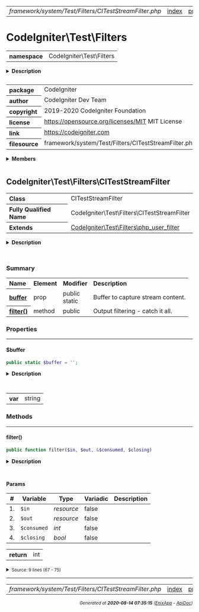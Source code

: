 


 



<table>
<tr>
<td style="width:100%"><em>framework/system/Test/Filters/CITestStreamFilter.php</em></td>
<td><a href="../../../../../../../api/index.md">index</a></td>
<td><a href="../../../../../../../api/vendor/codeigniter4/framework/system/Test/FeatureTestTrait.md">prev</a></td>
<td><a href="../../../../../../../api/vendor/codeigniter4/framework/system/Test/Interfaces/FabricatorModel.md">next</a></td>
</tr>
</table>







# CodeIgniter\Test\Filters 
<table style="text-align:left">
<tr><th>namespace</th><td>CodeIgniter\Test\Filters</td></tr>
</table>

<details>
<summary style="margin-bottom:12px;"><strong>Description</strong></summary>

<table>
<tr><td>
CodeIgniter
</td></tr>
</table>

<table>
<tr><td>
An open source application development framework for PHP

This content is released under the MIT License (MIT)

Copyright (c) 2014-2019 British Columbia Institute of Technology
Copyright (c) 2019-2020 CodeIgniter Foundation

Permission is hereby granted, free of charge, to any person obtaining a copy
of this software and associated documentation files (the "Software"), to deal
in the Software without restriction, including without limitation the rights
to use, copy, modify, merge, publish, distribute, sublicense, and/or sell
copies of the Software, and to permit persons to whom the Software is
furnished to do so, subject to the following conditions:

The above copyright notice and this permission notice shall be included in
all copies or substantial portions of the Software.

THE SOFTWARE IS PROVIDED "AS IS", WITHOUT WARRANTY OF ANY KIND, EXPRESS OR
IMPLIED, INCLUDING BUT NOT LIMITED TO THE WARRANTIES OF MERCHANTABILITY,
FITNESS FOR A PARTICULAR PURPOSE AND NONINFRINGEMENT. IN NO EVENT SHALL THE
AUTHORS OR COPYRIGHT HOLDERS BE LIABLE FOR ANY CLAIM, DAMAGES OR OTHER
LIABILITY, WHETHER IN AN ACTION OF CONTRACT, TORT OR OTHERWISE, ARISING FROM,
OUT OF OR IN CONNECTION WITH THE SOFTWARE OR THE USE OR OTHER DEALINGS IN
THE SOFTWARE.
</td></tr>
</table>

</details>



<table style="text-align:left">
<tr style="vertical-align:top;">
<th>package</th>
<td>CodeIgniter
</td>
</tr>
<tr style="vertical-align:top;">
<th>author</th>
<td>CodeIgniter Dev Team
</td>
</tr>
<tr style="vertical-align:top;">
<th>copyright</th>
<td>2019-2020 CodeIgniter Foundation
</td>
</tr>
<tr style="vertical-align:top;">
<th>license</th>
<td><a href="https://opensource.org/licenses/MIT">https://opensource.org/licenses/MIT</a>	MIT License
</td>
</tr>
<tr style="vertical-align:top;">
<th>link</th>
<td><a href="https://codeigniter.com">https://codeigniter.com</a>

</td>
</tr>
<tr style="vertical-align:top;">
<th>filesource</th>
<td>framework/system/Test/Filters/CITestStreamFilter.php
</td>
</tr>
</table>

 

<details>
<summary style="margin-bottom:12px;"><strong>Members</strong></summary>
<table>
<tr><td><a href="../../../../../../../api/vendor/codeigniter4/framework/system/Test/Filters/CITestStreamFilter.md">CodeIgniter\Test\Filters\CITestStreamFilter</a></td></tr>
</table>
</details>



 

 
## CodeIgniter\Test\Filters\CITestStreamFilter

<table style="text-align:left">
<tr><th>Class</th><td>CITestStreamFilter</td></tr>
<tr><th>Fully Qualified Name</th><td>CodeIgniter\Test\Filters\CITestStreamFilter</td></tr>
<tr><th>Extends</th><td><a href="">CodeIgniter\Test\Filters\php_user_filter</a></td></tr>
</table>


<details>
<summary style="margin-bottom:12px;"><strong>Description</strong></summary>

<table>
<tr><td>
Class to extract an output snapshot.
</td></tr>
</table>

<table>
<tr><td>
Used to capture output during unit testing, so that it can
be used in assertions.
</td></tr>
</table>

</details>



<table style="text-align:left">
</table>



### Summary


<table style="text-align:left;">
<tr>
<th>Name</th>
<th>Element</th>
<th>Modifier</th>
<th>Description</th>
</tr>

<tr>
<th><a href="#buffer"><strong>buffer</strong></a></th>
<td>prop</td>
<td>
public<br>static

</td>
<td>Buffer to capture stream content.</td>
</tr>

<tr>
<th><a href="#filter"><strong>filter</strong>()</a></th>
<td>method</td>
<td>
public

</td>
<td>Output filtering - catch it all.</td>
</tr>

</table>





### Properties


<hr>

#### $buffer

```php
public static $buffer = '';
```

<details>
<summary style="margin-bottom:12px;"><strong>Description</strong></summary>

<table>
<tr><td>
Buffer to capture stream content.
</td></tr>
</table>


</details>



<table style="text-align:left">
</table>




<table>
<tr>
<th style="vertical-align:top;">var</th>
<td>string
</td>
</tr>
</table>







### Methods


<hr>

#### filter()

```php
public function filter($in, $out, &$consumed, $closing)
```

<details>
<summary style="margin-bottom:12px;"><strong>Description</strong></summary>

<table>
<tr><td>
Output filtering - catch it all.
</td></tr>
</table>


</details>



<table style="text-align:left">
</table>


**Params**

<table>
<thead>
<tr>
<th>#</th>
<th>Variable</th>
<th>Type</th>
<th>Variadic</th>
<th>Description</th>
</tr>
</thead>
<tbody>

<tr>
<td>1.</td>
<td><code>$in</code></td>
<td><em>resource
</em></td>
<td>false</td>
<td></td>
</tr>

<tr>
<td>2.</td>
<td><code>$out</code></td>
<td><em>resource
</em></td>
<td>false</td>
<td></td>
</tr>

<tr>
<td>3.</td>
<td><code>$consumed</code></td>
<td><em>int
</em></td>
<td>false</td>
<td></td>
</tr>

<tr>
<td>4.</td>
<td><code>$closing</code></td>
<td><em>bool
</em></td>
<td>false</td>
<td></td>
</tr>


</tbody>
</table>



<table>
<tr>
<th style="vertical-align:top;">return</th>
<td>int
</td>
</tr>
</table>





<details>
<summary><small>Source: 9 lines (67 - 75)</small></summary>

```php
public function filter($in, $out, &$consumed, $closing)
{
	while ($bucket = stream_bucket_make_writeable($in))
	{
		static::$buffer .= $bucket->data;
		$consumed       += $bucket->datalen;
	}
	return PSFS_PASS_ON;
}
```

</details>





 


 
  




<hr>

<table>
<tr>
<td style="width:100%"><em>framework/system/Test/Filters/CITestStreamFilter.php</em></td>
<td><a href="../../../../../../../api/index.md">index</a></td>
<td><a href="../../../../../../../api/vendor/codeigniter4/framework/system/Test/FeatureTestTrait.md">prev</a></td>
<td><a href="../../../../../../../api/vendor/codeigniter4/framework/system/Test/Interfaces/FabricatorModel.md">next</a></td>
<td><a href="#">top</a></td></tr>
</table>




<div style="text-align:right;">

<small>_Generated at **2020-08-14 07:35:15**_ *([EnixApp](https://github.com/enix-app) - [ApiDoc](https://github.com/enix-app/apidoc))*</small>
</div>